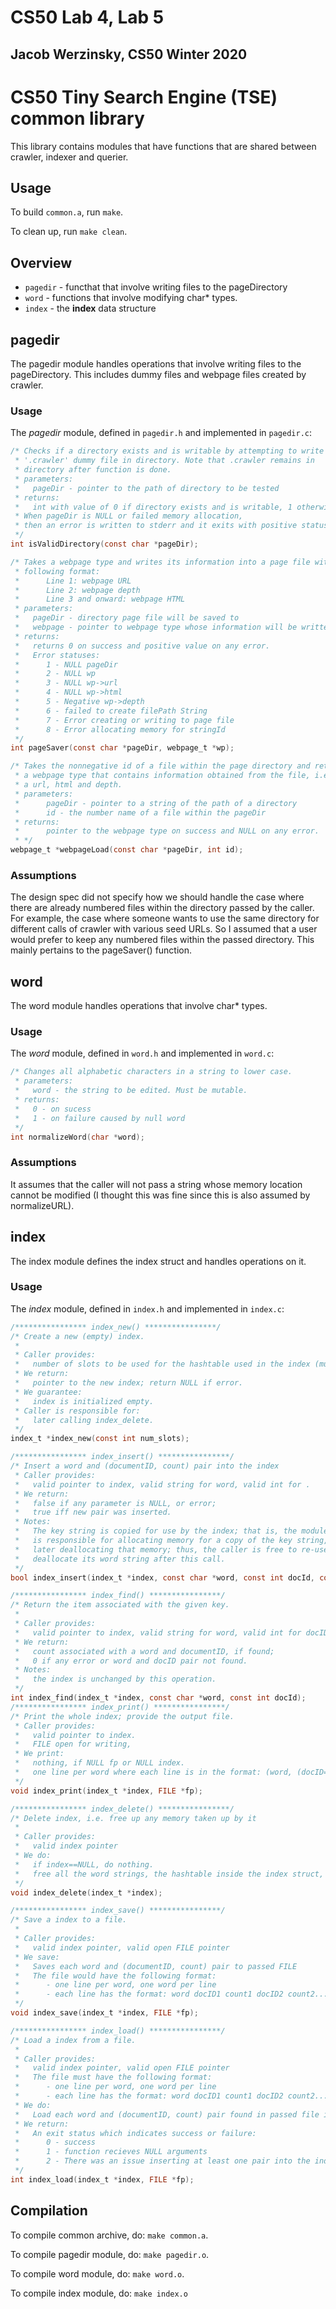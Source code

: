 # CS50 Lab 4, Lab 5
## Jacob Werzinsky, CS50 Winter 2020

# CS50 Tiny Search Engine (TSE) common library

This library contains modules that have functions that are shared between crawler, indexer and querier.

## Usage

To build `common.a`, run `make`. 

To clean up, run `make clean`.

## Overview

 * `pagedir` - functhat that involve writing files to the pageDirectory
 * `word` - functions that involve modifying char* types.
 * `index` - the **index** data structure

## pagedir

The pagedir module handles operations that involve writing files to the pageDirectory. This includes dummy files 
and webpage files created by crawler.

### Usage

The *pagedir* module, defined in `pagedir.h` and implemented in `pagedir.c`:

```c
/* Checks if a directory exists and is writable by attempting to write 
 * '.crawler' dummy file in directory. Note that .crawler remains in 
 * directory after function is done.
 * parameters:
 *   pageDir - pointer to the path of directory to be tested
 * returns:
 *   int with value of 0 if directory exists and is writable, 1 otherwise.
 * When pageDir is NULL or failed memory allocation, 
 * then an error is written to stderr and it exits with positive status.
 */
int isValidDirectory(const char *pageDir);

/* Takes a webpage type and writes its information into a page file with the
 * following format:
 *      Line 1: webpage URL
 *      Line 2: webpage depth
 *      Line 3 and onward: webpage HTML
 * parameters:
 *   pageDir - directory page file will be saved to
 *   webpage - pointer to webpage type whose information will be written to a file.
 * returns:
 *   returns 0 on success and positive value on any error.
 *   Error statuses:
 *      1 - NULL pageDir
 *      2 - NULL wp
 *      3 - NULL wp->url
 *      4 - NULL wp->html
 *      5 - Negative wp->depth
 *      6 - failed to create filePath String
 *      7 - Error creating or writing to page file
 *      8 - Error allocating memory for stringId         
 */
int pageSaver(const char *pageDir, webpage_t *wp);

/* Takes the nonnegative id of a file within the page directory and returns 
 * a webpage type that contains information obtained from the file, i.e. 
 * a url, html and depth.
 * parameters:
 *      pageDir - pointer to a string of the path of a directory
 *      id - the number name of a file within the pageDir
 * returns:
 *      pointer to the webpage type on success and NULL on any error.
 * */
webpage_t *webpageLoad(const char *pageDir, int id);
```

### Assumptions

The design spec did not specify how we should handle the case where there are already numbered files within
the directory passed by the caller. For example, the case where someone wants to use the same directory for
different calls of crawler with various seed URLs. So I assumed that a user would prefer to keep any numbered
files within the passed directory. This mainly pertains to the pageSaver() function.

## word

The word module handles operations that involve char* types.

### Usage

The *word* module, defined in `word.h` and implemented in `word.c`:

```c
/* Changes all alphabetic characters in a string to lower case.
 * parameters:
 *   word - the string to be edited. Must be mutable.
 * returns:
 *   0 - on sucess
 *   1 - on failure caused by null word
 */
int normalizeWord(char *word);
```

### Assumptions

It assumes that the caller will not pass a string whose memory location cannot be modified (I thought this was fine since this is also assumed by normalizeURL).

## index

The index module defines the index struct and handles operations on it.

### Usage

The *index* module, defined in `index.h` and implemented in `index.c`:

```c
/**************** index_new() ****************/
/* Create a new (empty) index.
 *
 * Caller provides:
 *   number of slots to be used for the hashtable used in the index (must be > 0).
 * We return:
 *   pointer to the new index; return NULL if error.
 * We guarantee:
 *   index is initialized empty.
 * Caller is responsible for:
 *   later calling index_delete.
 */
index_t *index_new(const int num_slots);

/**************** index_insert() ****************/
/* Insert a word and (documentID, count) pair into the index
 * Caller provides:
 *   valid pointer to index, valid string for word, valid int for .
 * We return:
 *   false if any parameter is NULL, or error;
 *   true iff new pair was inserted.
 * Notes:
 *   The key string is copied for use by the index; that is, the module
 *   is responsible for allocating memory for a copy of the key string, and
 *   later deallocating that memory; thus, the caller is free to re-use or
 *   deallocate its word string after this call.
 */
bool index_insert(index_t *index, const char *word, const int docId, const int wordCount);

/**************** index_find() ****************/
/* Return the item associated with the given key.
 *
 * Caller provides:
 *   valid pointer to index, valid string for word, valid int for docID
 * We return:
 *   count associated with a word and documentID, if found;
 *   0 if any error or word and docID pair not found.
 * Notes:
 *   the index is unchanged by this operation.
 */
int index_find(index_t *index, const char *word, const int docId);
/**************** index_print() ****************/
/* Print the whole index; provide the output file.
 * Caller provides:
 *   valid pointer to index.
 *   FILE open for writing,
 * We print:
 *   nothing, if NULL fp or NULL index.
 *   one line per word where each line is in the format: (word, (docID=count), (docID=count),...)
 */
void index_print(index_t *index, FILE *fp);

/**************** index_delete() ****************/
/* Delete index, i.e. free up any memory taken up by it
 *
 * Caller provides:
 *   valid index pointer
 * We do:
 *   if index==NULL, do nothing.
 *   free all the word strings, the hashtable inside the index struct, and the index itself.
 */
void index_delete(index_t *index);

/**************** index_save() ****************/
/* Save a index to a file. 
 *
 * Caller provides:
 *   valid index pointer, valid open FILE pointer
 * We save:
 *   Saves each word and (documentID, count) pair to passed FILE
 *   The file would have the following format:
 *      - one line per word, one word per line
 *      - each line has the format: word docID1 count1 docID2 count2...
 */
void index_save(index_t *index, FILE *fp);

/**************** index_load() ****************/
/* Load a index from a file. 
 *
 * Caller provides:
 *   valid index pointer, valid open FILE pointer
 *   The file must have the following format:
 *      - one line per word, one word per line
 *      - each line has the format: word docID1 count1 docID2 count2...
 * We do:
 *   Load each word and (documentID, count) pair found in passed file into the passed index
 * We return:
 *   An exit status which indicates success or failure:
 *      0 - success
 *      1 - function recieves NULL arguments
 *      2 - There was an issue inserting at least one pair into the index  
 */
int index_load(index_t *index, FILE *fp);
```

## Compilation

To compile common archive, do: `make common.a`.

To compile pagedir module, do: `make pagedir.o`.

To compile word module, do: `make word.o`.

To compile index module, do: `make index.o`
